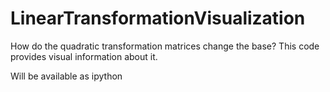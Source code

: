 # LinearTransformationVisualization

How do the quadratic transformation matrices change the base?
This code provides visual information about it.

Will be available as ipython
